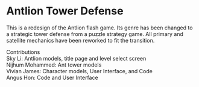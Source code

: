 
# Antlion Tower Defense

This is a redesign of the Antlion flash game. Its genre has been changed to a strategic tower defense from a puzzle strategy game. All primary and satellite mechanics have been reworked to fit the transition. 


Contributions <br/>
Sky Li: Antlion models, title page and level select screen <br/>
Nijhum Mohammed: Ant tower models <br/>
Vivian James: Character models, User Interface, and Code<br/>
Angus Hon: Code and User Interface<br/>

